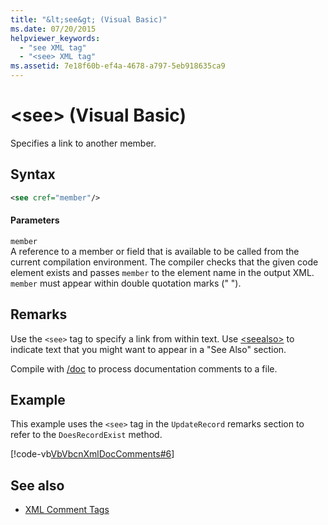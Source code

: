 ```yaml
---
title: "&lt;see&gt; (Visual Basic)"
ms.date: 07/20/2015
helpviewer_keywords: 
  - "see XML tag"
  - "<see> XML tag"
ms.assetid: 7e18f60b-ef4a-4678-a797-5eb918635ca9
---
```

# &lt;see&gt; (Visual Basic)
Specifies a link to another member.  
  
## Syntax  
  
```xml  
<see cref="member"/>  
```  
  
#### Parameters  
 `member`  
 A reference to a member or field that is available to be called from the current compilation environment. The compiler checks that the given code element exists and passes `member` to the element name in the output XML. `member` must appear within double quotation marks (" ").  
  
## Remarks  
 Use the `<see>` tag to specify a link from within text. Use [\<seealso>](../../../visual-basic/language-reference/xmldoc/seealso.md) to indicate text that you might want to appear in a "See Also" section.  
  
 Compile with [/doc](../../../visual-basic/reference/command-line-compiler/doc.md) to process documentation comments to a file.  
  
## Example  
 This example uses the `<see>` tag in the `UpdateRecord` remarks section to refer to the `DoesRecordExist` method.  
  
 [!code-vb[VbVbcnXmlDocComments#6](../../../visual-basic/language-reference/xmldoc/codesnippet/VisualBasic/see_1.vb)]  
  
## See also
- [XML Comment Tags](../../../visual-basic/language-reference/xmldoc/index.md)
